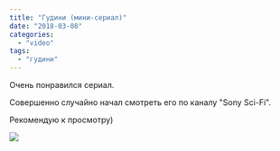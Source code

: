 ```yaml
---
title: "Гудини (мини-сериал)"
date: "2018-03-08"
categories: 
  - "video"
tags: 
  - "гудини"
---
```


<!--more-->

Очень понравился сериал.

Совершенно случайно начал смотреть его по каналу "Sony Sci-Fi".

Рекомендую к просмотру)

![](/images/2018/03/gudini.jpg)
